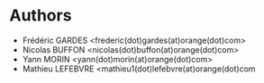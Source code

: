 Authors
=======

* Frédéric GARDES <frederic(dot)gardes(at)orange(dot)com>
* Nicolas BUFFON <nicolas(dot)buffon(at)orange(dot)com>
* Yann MORIN <yann(dot)morin(at)orange(dot)com>
* Mathieu LEFEBVRE <mathieu1(dot)lefebvre(at)orange(dot)com

